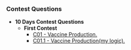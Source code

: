 ### Contest Questions

* **10 Days Contest Questions**
    * **First Contest**
        * [ C01 - Vaccine Production.](https://github.com/HluciferS/Data-Structures-and-Algorithms/blob/master/CodeCheif/C01.cpp)
        * [ C01.1 - Vaccine Production(my logic).](https://github.com/HluciferS/Data-Structures-and-Algorithms/blob/master/CodeCheif/C01.1.cpp)